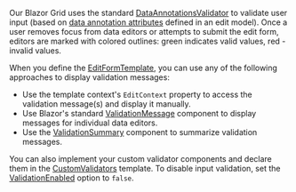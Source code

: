 Our Blazor Grid uses the standard [DataAnnotationsValidator](https://docs.microsoft.com/en-us/aspnet/core/blazor/forms-validation#data-annotations-validator-component-and-custom-validation-1) to validate user input (based on [data annotation attributes](https://docs.microsoft.com/en-us/aspnet/core/mvc/models/validation) defined in an edit model). Once a user removes focus from data editors or attempts to submit the edit form, editors are marked with colored outlines: green indicates valid values, red - invalid values.

When you define the [EditFormTemplate](https://docs.devexpress.com/Blazor/DevExpress.Blazor.DxGrid.EditFormTemplate), you can use any of the following approaches to display validation messages:

* Use the template context's `EditContext` property to access the validation message(s) and display it manually.
* Use Blazor's standard [ValidationMessage](https://docs.microsoft.com/en-us/dotnet/api/microsoft.aspnetcore.components.forms.validationmessage-1) component to display messages for individual data editors.
* Use the [ValidationSummary](https://docs.microsoft.com/en-us/dotnet/api/microsoft.aspnetcore.components.forms.validationsummary) component to summarize validation messages.

You can also implement your custom validator components and declare them in the [CustomValidators](https://docs.devexpress.com/Blazor/DevExpress.Blazor.DxGrid.CustomValidators) template. To disable input validation, set the [ValidationEnabled](https://docs.devexpress.com/Blazor/DevExpress.Blazor.DxGrid.ValidationEnabled) option to `false`.
